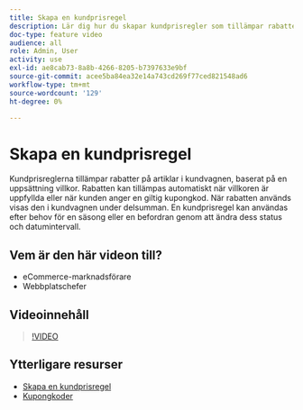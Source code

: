 ```yaml
---
title: Skapa en kundprisregel
description: Lär dig hur du skapar kundprisregler som tillämpar rabatter i kundvagnen baserat på en uppsättning villkor.
doc-type: feature video
audience: all
role: Admin, User
activity: use
exl-id: ae8cab73-8a8b-4266-8205-b7397633e9bf
source-git-commit: acee5ba84ea32e14a743cd269f77ced821548ad6
workflow-type: tm+mt
source-wordcount: '129'
ht-degree: 0%

---
```


# Skapa en kundprisregel

Kundprisreglerna tillämpar rabatter på artiklar i kundvagnen, baserat på en uppsättning villkor. Rabatten kan tillämpas automatiskt när villkoren är uppfyllda eller när kunden anger en giltig kupongkod. När rabatten används visas den i kundvagnen under delsumman. En kundprisregel kan användas efter behov för en säsong eller en befordran genom att ändra dess status och datumintervall.

## Vem är den här videon till?

- eCommerce-marknadsförare
- Webbplatschefer

## Videoinnehåll

>[!VIDEO](https://video.tv.adobe.com/v/343835?quality=12&learn=on)

## Ytterligare resurser

- [Skapa en kundprisregel](https://docs.magento.com/user-guide/marketing/price-rules-cart-create.html)
- [Kupongkoder](https://docs.magento.com/user-guide/marketing/price-rules-cart-coupon.html)
